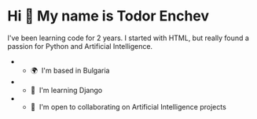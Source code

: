 Hi 👋 My name is Todor Enchev
=============================
I've been learning code for 2 years. I started with HTML, but really found a passion for Python and Artificial Intelligence.
* * 🌍  I'm based in Bulgaria
* * 🧠  I'm learning Django
* * 🤝  I'm open to collaborating on Artificial Intelligence projects
